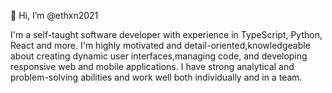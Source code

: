 👋 Hi, I’m @ethxn2021

I'm a self-taught software developer with experience in TypeScript, Python, React and more. 
I'm highly motivated and detail-oriented,knowledgeable about creating dynamic user 
interfaces,managing code, and developing responsive web and mobile 
applications. I have strong analytical and problem-solving abilities and work well both
individually and in a team. 
